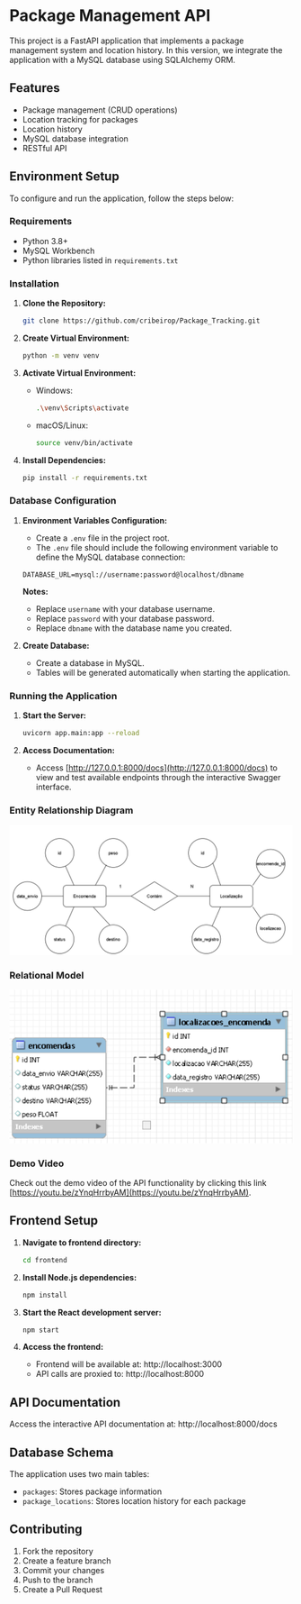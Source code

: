 # Package Management API

This project is a FastAPI application that implements a package management system and location history. In this version, we integrate the application with a MySQL database using SQLAlchemy ORM.

## Features

- Package management (CRUD operations)
- Location tracking for packages
- Location history
- MySQL database integration
- RESTful API

## Environment Setup

To configure and run the application, follow the steps below:

### Requirements

- Python 3.8+
- MySQL Workbench
- Python libraries listed in `requirements.txt`

### Installation

1. **Clone the Repository:**
   ```bash
   git clone https://github.com/cribeirop/Package_Tracking.git
   ```

2. **Create Virtual Environment:**
   ```bash
   python -m venv venv
   ```

3. **Activate Virtual Environment:**
   - Windows:
     ```bash
     .\venv\Scripts\activate
     ```
   - macOS/Linux:
     ```bash
     source venv/bin/activate
     ```

4. **Install Dependencies:**
   ```bash
   pip install -r requirements.txt
   ```

### Database Configuration

1. **Environment Variables Configuration:**
   - Create a `.env` file in the project root.
   - The `.env` file should include the following environment variable to define the MySQL database connection:

   ```
   DATABASE_URL=mysql://username:password@localhost/dbname
   ```

   **Notes:**
   - Replace `username` with your database username.
   - Replace `password` with your database password.
   - Replace `dbname` with the database name you created.

2. **Create Database:**
   - Create a database in MySQL.
   - Tables will be generated automatically when starting the application.

### Running the Application

1. **Start the Server:**
   ```bash
   uvicorn app.main:app --reload
   ```

2. **Access Documentation:**
   - Access [http://127.0.0.1:8000/docs](http://127.0.0.1:8000/docs) to view and test available endpoints through the interactive Swagger interface.

### Entity Relationship Diagram

![ER Diagram](img/entidade_relacionamento.png)

### Relational Model

![Relational Model](img/modelo_relacional.png)

### Demo Video

Check out the demo video of the API functionality by clicking this link [https://youtu.be/zYnqHrrbyAM](https://youtu.be/zYnqHrrbyAM).

## Frontend Setup

1. **Navigate to frontend directory:**
   ```bash
   cd frontend
   ```

2. **Install Node.js dependencies:**
   ```bash
   npm install
   ```

3. **Start the React development server:**
   ```bash
   npm start
   ```

4. **Access the frontend:**
   - Frontend will be available at: http://localhost:3000
   - API calls are proxied to: http://localhost:8000

## API Documentation

Access the interactive API documentation at: http://localhost:8000/docs

## Database Schema

The application uses two main tables:
- `packages`: Stores package information
- `package_locations`: Stores location history for each package

## Contributing

1. Fork the repository
2. Create a feature branch
3. Commit your changes
4. Push to the branch
5. Create a Pull Request
